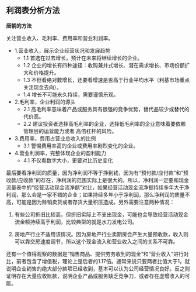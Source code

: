
## 利润表分析方法

**唐朝的方法**

关注营业收入、毛利率、费用率和营业利润率。

- 1.营业收入，展示企业经营状况和发展趋势
  - 1.1 首选在过去增长，预计在未来将继续增长的企业。
  - 1.2 企业的增长有四种途径：收购兼并式增长、潜在需求增长、市场份额扩大和价格提升。
  - 1.3 不但看绝对数增长，还要看增速是否高于行业平均水平（利基市场重点关注现金去向）。
  - 1.4 增长不可能永久持续，需要谨慎乐观。
- 2.毛利率，企业利润的源头
  - 2.1 高毛利率意味着产品或服务具有很强的竞争优势，替代品较少或替代的代价高。
  - 2.2 建议投资者选择高毛利率的企业，选择低毛利率的企业意味着要依赖管理层的运营能力或者
  高倍杠杆的风险。
- 3.费用率，费用占营业总收入的比例
  - 3.1 警惕费用率高的企业或费用率剧烈变化的企业。
- 4.营业利润率，完整体现企业的盈利能力
  - 4.1 不仅看数字大小，更要对比历史变化

最后要看净利润的质量，因为净利润不等于挣到钱，因为有“预付款/应付款”和“预收款/应收款”的存在，净利润的范围实际上是很大的。所以，净利润一定要和现金流量表中的“经营活动现金流净额”对比，如果经营活动现金流净额持续多年大于净利润，那么会是一家不错的企业；如果持续多年小于净利润，那么净利润的质量不高，可能是因为赊销卖货或者存货大量积压造成。另外需要注意两种情况：

1. 有些公司折旧比较高，但折旧实际上不支出现金，可能也会导致经营活动现金流金额持续高于利润，比较典型的就是水力发电公司。

2. 房地产行业不适用该情况。因为房地产行业卖期房会产生大量预收款，收入则可以靠交房速度调节，所以这个现金流入和营业收入之间的关系不可靠。

还有一个值得观察的数据是“销售商品、提供劳务收到的现金”和“营业收入”进行对比，前者包含了增值税，理论上是后者的1.17倍。通常来说只要两者比值大于1，就说明企业销售的绝大部分款项已经收到，基本可以认为公司经营情况良好。反之则证明存在大量应收账款，说明企业产品或服务缺乏竞争力，或者存在虚增收入的可能。